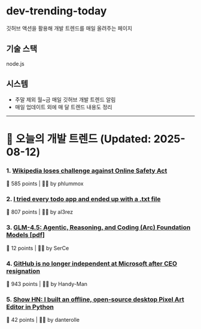 # dev-trending-today
깃허브 액션을 활용해 개발 트렌드를 매일 올려주는 페이지

## 기술 스택
node.js
## 시스템
- 주말 제외 월~금 매일 깃허브 개발 트렌드 알림
- 매일 업데이트 외에 매 달 트렌드 내용도 정리
---

# 📰 오늘의 개발 트렌드 (Updated: 2025-08-12)

### 1. [Wikipedia loses challenge against Online Safety Act](https://www.bbc.com/news/articles/cjr11qqvvwlo)
💬 585 points | 🧑‍💻 by phlummox

### 2. [I tried every todo app and ended up with a .txt file](https://www.al3rez.com/todo-txt-journey)
💬 807 points | 🧑‍💻 by al3rez

### 3. [GLM-4.5: Agentic, Reasoning, and Coding (Arc) Foundation Models [pdf]](https://www.arxiv.org/pdf/2508.06471)
💬 12 points | 🧑‍💻 by SerCe

### 4. [GitHub is no longer independent at Microsoft after CEO resignation](https://www.theverge.com/news/757461/microsoft-github-thomas-dohmke-resignation-coreai-team-transition)
💬 943 points | 🧑‍💻 by Handy-Man

### 5. [Show HN: I built an offline, open‑source desktop Pixel Art Editor in Python](https://github.com/danterolle/tilf)
💬 42 points | 🧑‍💻 by danterolle

